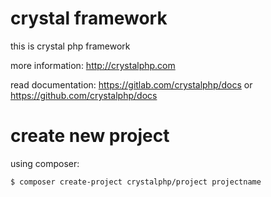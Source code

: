 # crystal framework

this is crystal php framework

more information: http://crystalphp.com

read documentation: https://gitlab.com/crystalphp/docs or https://github.com/crystalphp/docs

# create new project

using composer:

`$ composer create-project crystalphp/project projectname`
